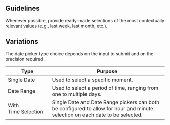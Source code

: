 ## Guidelines

Whenever possible, provide ready-made selections of the most contextually relevant values (e.g., last week, last month, etc.).

## Variations

The date picker type choice depends on the input to submit and on the precision required.

| Type                | Purpose                                                                                                            |
| ------------------- | ------------------------------------------------------------------------------------------------------------------ |
| Single Date         | Used to select a specific moment.                                                                                  |
| Date Range          | Used to select a period of time, ranging from one to multiple days.                                                |
| With Time Selection | Single Date and Date Range pickers can both be configured to allow for hour and minute selection on each date to be selected. |
